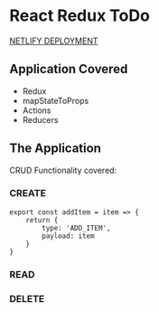 # React Redux ToDo

[NETLIFY DEPLOYMENT](https://relaxed-kare-5885ba.netlify.com/)

## Application Covered

- Redux
- mapStateToProps
- Actions
- Reducers

## The Application

CRUD Functionality covered:


### CREATE
```
export const addItem = item => {
    return {
        type: 'ADD_ITEM',
        payload: item
    }
}
```
### READ

### DELETE
